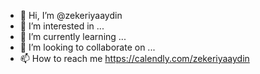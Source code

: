 - 👋 Hi, I’m @zekeriyaaydin
- 👀 I’m interested in ...
- 🌱 I’m currently learning ...
- 💞️ I’m looking to collaborate on ...
- 📫 How to reach me https://calendly.com/zekeriyaaydin
<!---
zekeriyaaydin/zekeriyaaydin is a ✨ special ✨ repository because its `README.md` (this file) appears on your GitHub profile.
You can click the Preview link to take a look at your changes.
--->
